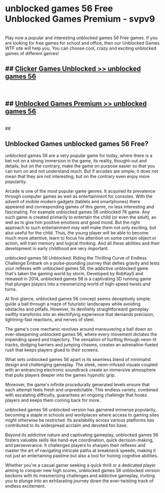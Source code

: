 # unblocked games 56 Free Unblocked Games Premium - svpv9 <br>
<br>
Play now a popular and interesting unblocked games 56 Free games. If you are looking for free games for school and office, then our Unblocked Games WTF site will help you. You can choose cool, crazy and exciting unblocked games of different genres!


## ##  [Clicker Games Unblocked >> unblocked games 56](http://freeplayer.one?title=unblocked_games_56&ref=M1)
  <br>

##  ## [Unblocked Games Premium >> unblocked games 56](http://freeplayer.one?title=unblocked_games_56&ref=M1)
  <br>
  ##



## Unblocked Games unblocked games 56 Free?

unblocked games 56 are a very popular game for today, where there is a bet not on a strong immersion in the game, its reality, thought-out and details, but on the contrary, make the game on purpose easier so that you can turn on and not understand much. But if arcades are simple, it does not mean that they are not interesting, but on the contrary even enjoy more popularity.

Arcade is one of the most popular game genres. It acquired its prevalence through computer games as well as entertainment for consoles. With the advent of mobile modern gadgets (tablets and smartphones) there appeared and corresponding games of this genre, no less interesting and fascinating. For example unblocked games 56 unblocked 76 game. Any such game is created primarily to entertain the child (or even the adult), as well as to give him positive emotions and good mood. But the right approach to such entertainment may well make them not only exciting, but also useful for the child. Thus, the young player will be able to become much more attentive, learn to focus his attention on some certain object or action, will train memory and logical thinking. And all these abilities and their development in early childhood are very important.

unblocked games 56 Unblocked: Riding the Thrilling Curve of Endless Challenge
Embark on a pulse-pounding journey that defies gravity and tests your reflexes with unblocked games 56, the addictive unblocked game that's taken the gaming world by storm. Developed by RobKayS and released in 2014, unblocked games 56 is a captivating 3D running game that plunges players into a mesmerizing world of high-speed twists and turns.

At first glance, unblocked games 56 concept seems deceptively simple: guide a ball through a maze of futuristic landscapes while avoiding obstacles and pitfalls. However, its devilishly straightforward gameplay swiftly transforms into an electrifying experience that demands precision, lightning-fast reactions, and nerves of steel.

The game's core mechanic revolves around maneuvering a ball down an ever-steepening unblocked games 56, where every movement dictates the impending speed and trajectory. The sensation of hurtling through neon-lit tracks, dodging barriers and jumping chasms, creates an adrenaline-fueled rush that keeps players glued to their screens.

What sets unblocked games 56 apart is its seamless blend of minimalist design and challenging gameplay. The sleek, neon-infused visuals coupled with an entrancing electronic soundtrack create an immersive atmosphere that pulls players deeper into the games hypnotic grip.

Moreover, the game's infinite procedurally generated levels ensure that each attempt feels fresh and unpredictable. This endless variety, combined with escalating difficulty, guarantees an ongoing challenge that hooks players and keeps them coming back for more.

unblocked games 56 unblocked version has garnered immense popularity, becoming a staple in schools and workplaces where access to gaming sites might otherwise be restricted. Its availability across various platforms has contributed to its widespread acclaim and devoted fan base.

Beyond its addictive nature and captivating gameplay, unblocked games 56 fosters valuable skills like hand-eye coordination, quick decision-making, and perseverance. It challenges players to sharpen their reflexes and master the art of navigating intricate paths at breakneck speeds, making it not just an entertaining pastime but also a tool for honing cognitive abilities.

Whether you're a casual gamer seeking a quick thrill or a dedicated player aiming to conquer new high scores, unblocked games 56 unblocked version beckons with its mesmerizing challenges and addictive gameplay, inviting you to plunge into an exhilarating journey down the ever-twisting track of endless excitement.